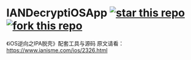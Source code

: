 # IANDecryptiOSApp [![star this repo](http://github-svg-buttons.herokuapp.com/star.svg?user=ianisme&repo=IANDecryptiOSApp&style=flat&background=1081C1)](https://github.com/ianisme/IANDecryptiOSApp) [![fork this repo](http://github-svg-buttons.herokuapp.com/fork.svg?user=ianisme&repo=IANDecryptiOSApp&style=flat&background=1081C1)](https://github.com/ianisme/IANDecryptiOSApp/fork)

《iOS逆向之IPA脱壳》配套工具与源码
原文请看：<a href='https://www.ianisme.com/ios/2326.html'>https://www.ianisme.com/ios/2326.html</a>

